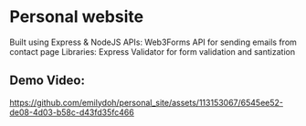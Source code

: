 # Personal website
Built using Express & NodeJS
APIs: Web3Forms API for sending emails from contact page
Libraries: Express Validator for form validation and santization

## Demo Video:
https://github.com/emilydoh/personal_site/assets/113153067/6545ee52-de08-4d03-b58c-d43fd35fc466



